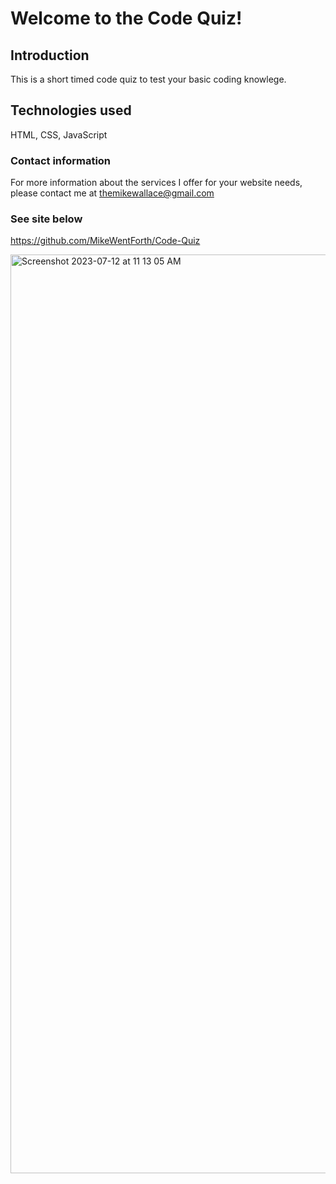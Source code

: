 # Welcome to the Code Quiz! #

## Introduction ##

This is a short timed code quiz to test your basic coding knowlege.  

## Technologies used ##

HTML, CSS, JavaScript

### Contact information ###

For more information about the services I offer for your website needs, please contact me at themikewallace@gmail.com


### See site below ###


https://github.com/MikeWentForth/Code-Quiz

<img width="1470" alt="Screenshot 2023-07-12 at 11 13 05 AM" src="https://github.com/MikeWentForth/Code-Quiz/assets/132107748/e0a32baf-a70b-475a-947d-f8aa61c9ec2d">
